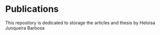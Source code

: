 # Publications
This repository is dedicated to storage the articles and thesis by Heloisa Junqueira Barbosa
